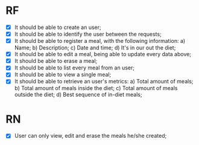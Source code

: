 # RF

- [x] It should be able to create an user;
- [x] It should be able to identify the user between the requests;
- [x] It should be able to register a meal, with the following information:
  a) Name;
  b) Description;
  c) Date and time;
  d) It's in our out the diet;
- [x] It should be able to edit a meal, being able to update every data above;
- [x] It should be able to erase a meal;
- [x] It should be able to list every meal from an user;
- [x] It should be able to view a single meal;
- [x] It should be able to retrieve an user's metrics:
  a) Total amount of meals;
  b) Total amount of meals inside the diet;
  c) Total amount of meals outside the diet;
  d) Best sequence of in-diet meals;

# RN

- [x] User can only view, edit and erase the meals he/she created;